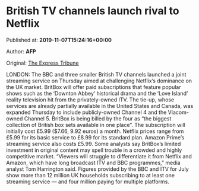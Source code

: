 
# British TV channels launch rival to Netflix

Published at: **2019-11-07T15:24:16+00:00**

Author: **AFP**

Original: [The Express Tribune](https://tribune.com.pk/story/2095567/8-british-tv-channels-launch-rival-netflix/)

LONDON: The BBC and three smaller British TV channels launched a joint streaming service on Thursday aimed at challenging Netflix’s dominance on the UK market.
BritBox will offer paid subscriptions that feature popular shows such as the ‘Downton Abbey’ historical drama and the ‘Love Island’ reality television hit from the privately-owned ITV.
The tie-up, whose services are already partially available in the United States and Canada, was expanded Thursday to include publicly-owned Channel 4 and the Viacom-owned Channel 5.
BritBox is being billed by the four as “the biggest collection of British box sets available in one place”.
The subscription will initially cost £5.99 ($7.66, 9.92 euros) a month.
Netflix prices range from £5.99 for its basic service to £8.99 for its standard plan. Amazon Prime’s streaming service also costs £5.99.
Some analysts say BritBox’s limited investment in original content may spell trouble in a crowded and highly competitive market.
“Viewers will struggle to differentiate it from Netflix and Amazon, which have long broadcast ITV and BBC programmes,” media analyst Tom Harrington said.
Figures provided by the BBC and ITV for July show more than 12 million UK households subscribing to at least one streaming service — and four million paying for multiple platforms.
